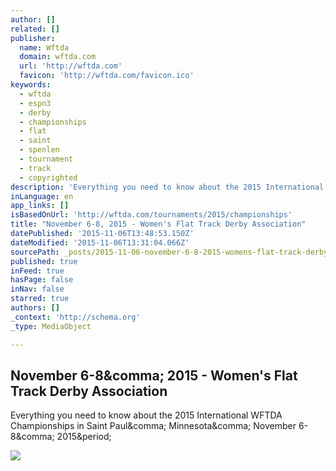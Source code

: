 ```yaml
---
author: []
related: []
publisher:
  name: Wftda
  domain: wftda.com
  url: 'http://wftda.com'
  favicon: 'http://wftda.com/favicon.ico'
keywords:
  - wftda
  - espn3
  - derby
  - championships
  - flat
  - saint
  - spenlen
  - tournament
  - track
  - copyrighted
description: 'Everything you need to know about the 2015 International WFTDA Championships in Saint Paul, Minnesota, November 6-8, 2015.'
inLanguage: en
app_links: []
isBasedOnUrl: 'http://wftda.com/tournaments/2015/championships'
title: "November 6-8, 2015 - Women's Flat Track Derby Association"
datePublished: '2015-11-06T13:48:53.150Z'
dateModified: '2015-11-06T13:31:04.066Z'
sourcePath: _posts/2015-11-06-november-6-8-2015-womens-flat-track-derby-association.md
published: true
inFeed: true
hasPage: false
inNav: false
starred: true
authors: []
_context: 'http://schema.org'
_type: MediaObject

---
```

<article style=""><h1>November 6-8&amp;comma; 2015 - Women's Flat Track Derby Association</h1><p>Everything you need to know about the 2015 International WFTDA Championships in Saint Paul&amp;comma; Minnesota&amp;comma; November 6-8&amp;comma; 2015&amp;period;</p><img src="http://wftda.com/sponsors/derby-supply.jpg" /></article>